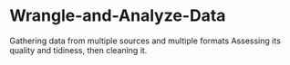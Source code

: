 # Wrangle-and-Analyze-Data
Gathering data from multiple sources and multiple formats Assessing its quality and tidiness, then cleaning it.  
